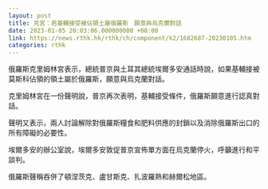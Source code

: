 ```yaml
---
layout: post
title: 克宮：若基輔接受被佔領土屬俄羅斯　願意與烏克蘭對話
date: 2023-01-05 20:03:06.000000000 +08:00
link: https://news.rthk.hk/rthk/ch/component/k2/1682687-20230105.htm
categories: rthk
---
```


俄羅斯克里姆林宮表示，總統普京與土耳其總統埃爾多安通話時說，如果基輔接被莫斯科佔領的領土屬於俄羅斯，願意與烏克蘭對話。

克里姆林宮在一份聲明說，普京再次表明，基輔接受條件，俄羅斯願意進行認真對話。

聲明又表示，兩人討論解除對俄羅斯糧食和肥料供應的封鎖以及消除俄羅斯出口的所有障礙的必要性。

埃爾多安的辦公室說，埃爾多安敦促普京宣佈單方面在烏克蘭停火，呼籲進行和平談判。

俄羅斯聲稱吞併了頓涅茨克、盧甘斯克、扎波羅熱和赫爾松地區。
